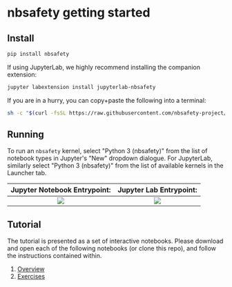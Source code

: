 # nbsafety getting started

Install
-------
```bash
pip install nbsafety
```

If using JupyterLab, we highly recommend installing the companion extension:
```bash
jupyter labextension install jupyterlab-nbsafety
```

If you are in a hurry, you can copy+paste the following into a terminal:
```bash
sh -c "$(curl -fsSL https://raw.githubusercontent.com/nbsafety-project/tutorial/master/setup.sh)"
```


Running
-------
To run an `nbsafety` kernel, select "Python 3
(nbsafety)" from the list of notebook types in Jupyter's "New" dropdown
dialogue.  For JupyterLab, similarly select "Python 3 (nbsafety)" from the list
of available kernels in the Launcher tab.

Jupyter Notebook Entrypoint:     |  Jupyter Lab Entrypoint:
:-------------------------------:|:-------------------------:
![](https://raw.githubusercontent.com/nbsafety-project/nbsafety/master/img/nbsafety-notebook.png) | ![](https://raw.githubusercontent.com/nbsafety-project/nbsafety/master/img/nbsafety-lab.png)


Tutorial
--------

The tutorial is presented as a set of interactive notebooks.
Please download and open each of the following notebooks
(or clone this repo), and follow the instructions contained within.
1. [Overview](/notebooks/nbsafety-overview.ipynb)
2. [Exercises](/notebooks/nbsafety-exercise.ipynb)
